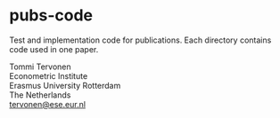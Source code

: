 pubs-code
=========

Test and implementation code for publications. Each directory contains code used in one paper.

Tommi Tervonen  
Econometric Institute  
Erasmus University Rotterdam  
The Netherlands  
tervonen@ese.eur.nl  

